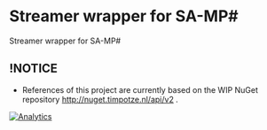 Streamer wrapper for SA-MP#
=====================

Streamer wrapper for SA-MP#

!NOTICE
-------
- References of this project are currently based on the WIP NuGet repository http://nuget.timpotze.nl/api/v2 .

[![Analytics](https://ga-beacon.appspot.com/UA-58691640-2/SampSharp/readme?pixel)](https://github.com/igrigorik/ga-beacon)
